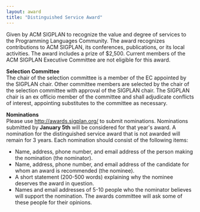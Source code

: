 ```yaml
---
layout: award
title: "Distinguished Service Award"
---
```


Given by ACM SIGPLAN to recognize the value and degree of services to the
Programming Languages Community. The award recognizes contributions to
ACM SIGPLAN, its conferences, publications, or its local
activities. The award includes a prize of $2,500. Current members of
the ACM SIGPLAN Executive Committee are not eligible for this award.

**Selection Committee**  
The chair of the selection committee is a
member of the EC appointed by the SIGPLAN chair. Other committee
members are selected by the chair of the selection committee with
approval of the SIGPLAN chair. The SIGPLAN chair is an ex officio
member of the committee and shall adjudicate conflicts of interest,
appointing substitutes to the committee as necessary.

**Nominations**  
Please use <http://awards.sigplan.org/> to submit nominations.
Nominations submitted by **January 5th** will be considered for
that year's award.  A nomination for the distinguished service
award that is not awarded will remain for 3 years.
Each nomination should consist of the following items:

-   Name, address, phone number, and email address of the person
    making the nomination (the nominator).
-   Name, address, phone number, and email address of the candidate
    for whom an award is recommended (the nominee).
-   A short statement (200-500 words) explaining why the nominee
    deserves the award in question.
-   Names and email addresses of 5-10 people who the nominator
    believes will support the nomination. The awards committee will ask
    some of these people for their opinions.
